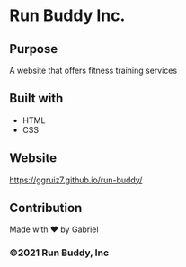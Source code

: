 # Run Buddy Inc.

## Purpose

A website that offers fitness training services

## Built with

- HTML
- CSS

## Website

https://ggruiz7.github.io/run-buddy/

## Contribution

Made with ❤️ by Gabriel


### ©️2021 Run Buddy, Inc
